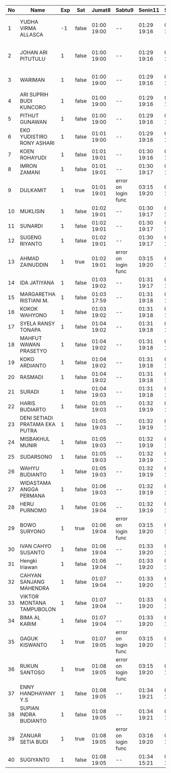 | No | Name | Exp | Sat | Jumat8 | Sabtu9 | Senin11 | Selasa12 | Rabu13 | Kamis14 | Jumat15 | Sabtu16 | Senin18 | 19 | Selasa19 | Rabu20 | Kamis21 | 22 | Jumat22 |
|-----|-----|-----|-----|-----|-----|-----|-----|-----|-----|-----|-----|-----|-----|-----|-----|-----|-----|-----|
| 1 | YUDHA VIRMA ALLASCA | -1 | false | 01:00 19:00 | -- | 01:29 19:16 | 01:25 19:28 | 01:01 19:09 | 01:10 19:17 | 01:10 19:11 | -- | 01:29 19:02 | error on login func | 03:26 19:28 | 01:25 19:12 | 01:24 19:12 | error on login func | 03:09 - |
| 2 | JOHAN ARI PITUTULU | 1 | false | 01:00 19:00 | -- | 01:29 19:16 | 01:25 19:28 | 01:01 19:09 | 01:10 19:17 | 01:10 19:11 | -- | 01:29 19:02 | error on login func | 03:26 19:28 | 01:25 19:12 | 01:24 19:12 | error on login func | 03:09 - |
| 3 | WARIMAN | 1 | false | 01:00 19:00 | -- | 01:29 19:16 | 01:25 19:28 | 01:01 19:09 | 01:10 19:17 | 01:10 19:11 | -- | 01:29 19:02 | 01:19 19:28 | 01:25 19:12 | 01:24 19:12 | error on login func | 03:09 - |
| 4 | ARI SUPRIH BUDI KUNCORO | 1 | false | 01:00 19:00 | -- | 01:29 19:16 | 01:25 19:28 | 01:01 19:09 | 01:10 19:17 | 01:10 19:11 | -- | 01:29 19:02 | 01:19 19:28 | 01:25 19:12 | 01:24 19:12 | error on login func | 03:09 - |
| 5 | PITHUT GUNAWAN | 1 | false | 01:00 19:00 | -- | 01:29 19:16 | 01:25 19:28 | 01:01 19:09 | 01:10 19:17 | 01:10 19:11 | -- | 01:29 19:02 | 01:19 19:28 | 01:25 19:12 | 01:24 19:12 | 01:19 - |
| 6 | EKO YUDISTIRO RONY ASHARI | 1 | false | 01:01 19:00 | -- | 01:29 19:16 | 01:25 19:28 | 01:01 19:09 | 01:10 19:17 | 03:15 19:11 | -- | 01:29 19:02 | 01:19 19:28 | 01:25 19:12 | 01:24 19:12 | 01:19 - |
| 7 | KOEN ROHAYUDI | 1 | false | 01:01 19:01 | -- | 01:30 19:16 | 01:25 19:29 | 01:01 19:09 | 01:10 19:17 | 03:15 19:11 | -- | 01:29 19:02 | 01:19 19:29 | 01:26 19:12 | 01:24 19:12 | 01:19 - |
| 8 | IMRON ZAMANI | 1 | false | 01:01 19:01 | -- | 01:30 19:17 | 01:26 19:29 | 01:02 19:10 | 01:11 19:18 | 03:16 19:12 | -- | 01:30 19:03 | 01:19 19:29 | 01:26 19:13 | 01:25 19:13 | 01:19 - |
| 9 | DULKAMIT | 1 | true | 01:01 19:01 | error on login func | 03:15 19:20 | 01:30 19:17 | 01:26 19:29 | 01:02 19:10 | 01:11 19:18 | 03:16 19:12 | 01:07 19:15 | 01:30 19:03 | 01:20 19:29 | 01:26 19:13 | 01:25 19:13 | 01:19 - |
| 10 | MUKLISIN | 1 | false | 01:02 19:01 | -- | 01:30 19:17 | 01:26 19:29 | 01:02 19:10 | 01:11 19:18 | 03:16 19:12 | -- | 01:30 19:03 | 01:20 19:29 | 01:26 19:13 | 01:25 19:13 | 01:19 - |
| 11 | SUNARDI | 1 | false | 01:02 19:01 | -- | 01:30 19:17 | 01:26 19:29 | 01:02 19:10 | 01:11 19:18 | 03:16 19:12 | -- | 01:30 19:03 | 01:20 19:29 | 01:26 19:13 | 01:25 19:13 | 01:20 - |
| 12 | SUGENG RIYANTO | 1 | false | 01:02 19:01 | -- | 01:30 19:17 | 01:26 19:29 | 01:02 19:10 | 01:11 19:18 | 03:16 19:12 | -- | 01:30 19:03 | 01:20 19:29 | 01:26 19:13 | 01:25 19:13 | 01:20 - |
| 13 | AHMAD ZAINUDDIN | 1 | true | 01:02 19:01 | error on login func | 03:15 19:20 | 01:30 19:17 | 01:27 19:29 | 01:02 19:10 | 01:11 19:18 | 03:16 19:12 | 01:07 19:15 | 01:30 19:03 | 01:20 19:30 | 01:26 19:13 | 01:25 19:13 | 01:20 - |
| 14 | IDA JATIYANA | 1 | false | 01:03 19:02 | -- | 01:31 19:17 | 01:27 19:30 | 01:02 19:10 | 01:11 19:18 | 03:16 19:13 | -- | 01:30 19:03 | 01:20 19:30 | 01:27 19:13 | 01:25 19:14 | 01:20 - |
| 15 | MARGARETHA RISTIANI M. | 1 | false | 01:03 17:59 | -- | 01:31 19:18 | 01:28 19:30 | 01:03 19:11 | 01:12 19:19 | 03:17 19:13 | -- | 01:31 19:04 | 01:20 19:30 | 01:27 19:14 | 01:26 19:14 | 01:20 - |
| 16 | KOKOK WAHYONO | 1 | false | 01:03 19:02 | -- | 01:31 19:18 | 01:28 19:30 | 01:03 19:11 | 01:12 19:19 | 03:17 19:13 | -- | 01:31 19:04 | 01:21 19:30 | 01:27 19:14 | 01:26 19:14 | 01:20 - |
| 17 | SYELA RANSY TONAPA | 1 | false | 01:04 19:02 | -- | 01:31 19:18 | 01:28 19:30 | 01:03 19:11 | 03:11 19:19 | 03:17 19:13 | -- | 01:31 19:04 | 01:21 19:30 | 01:27 19:14 | 01:26 19:14 | 01:20 - |
| 18 | MAHFUT WAWAN PRASETYO | 1 | false | 01:04 19:02 | -- | 01:31 19:18 | 01:28 19:30 | 01:03 19:11 | 03:11 19:19 | 03:17 19:13 | -- | 01:31 19:04 | 01:21 19:30 | 01:27 19:14 | 01:26 19:14 | 01:21 - |
| 19 | KOKO ARDIANTO | 1 | false | 01:04 19:02 | -- | 01:31 19:18 | 01:28 19:30 | 01:03 19:11 | 03:11 19:19 | 03:17 19:13 | -- | 01:31 19:04 | 01:21 19:30 | 01:27 19:14 | 01:26 19:14 | 01:21 - |
| 20 | RASMADI | 1 | false | 01:04 19:02 | -- | 01:31 19:18 | 01:28 19:30 | 01:03 19:11 | 03:11 19:19 | 03:17 19:13 | -- | 01:31 19:04 | 01:21 19:31 | 01:27 19:14 | 01:26 19:14 | 01:21 - |
| 21 | SURADI | 1 | false | 01:04 19:03 | -- | 01:31 19:18 | 01:28 19:31 | 01:03 19:11 | 03:11 19:19 | 03:17 19:14 | -- | 01:31 19:04 | 01:21 19:31 | 01:28 19:14 | 01:26 19:15 | 01:21 - |
| 22 | HARIS BUDIARTO | 1 | false | 01:05 19:03 | -- | 01:32 19:19 | 01:28 19:31 | 01:04 19:12 | 03:11 19:20 | 03:18 19:14 | -- | 01:32 19:05 | 01:22 19:31 | 01:28 19:15 | 01:27 19:15 | 01:21 - |
| 23 | DENI SETIADI PRATAMA EKA PUTRA | 1 | false | 01:05 19:03 | -- | 01:32 19:19 | 01:29 19:31 | 01:04 19:12 | 03:12 19:20 | 03:18 19:14 | -- | 01:32 19:05 | 01:22 19:31 | 01:28 19:15 | 01:27 19:15 | 01:21 - |
| 24 | MISBAKHUL MUNIR | 1 | false | 01:05 19:03 | -- | 01:32 19:19 | 01:29 19:31 | 01:04 19:12 | 03:12 19:20 | 03:18 19:14 | -- | 01:32 19:05 | 01:22 19:31 | 01:28 19:15 | 01:27 19:15 | 01:21 - |
| 25 | SUDARSONO | 1 | false | 01:05 19:03 | -- | 01:32 19:19 | 01:29 19:31 | 01:04 19:12 | 03:12 19:20 | 03:18 19:14 | -- | 01:32 19:05 | 01:22 19:31 | 01:28 19:15 | 01:27 19:15 | 01:22 - |
| 26 | WAHYU BUDIANTO | 1 | false | 01:05 19:03 | -- | 01:32 19:19 | 01:29 19:31 | 01:04 19:12 | 03:12 19:20 | 03:18 19:14 | -- | 01:32 19:05 | 01:22 19:31 | 01:28 19:15 | 01:27 19:15 | 01:22 - |
| 27 | WIDASTAMA ANGGA PERMANA | 1 | false | 01:06 19:03 | -- | 01:32 19:19 | 01:29 19:32 | 01:04 19:12 | 03:12 19:20 | 03:18 19:14 | -- | 01:32 19:05 | 01:22 19:32 | 01:28 19:15 | 01:27 19:15 | 01:22 - |
| 28 | HERU PURNOMO | 1 | false | 01:06 19:04 | -- | 01:32 19:19 | 01:29 19:32 | 01:04 19:12 | 03:12 19:20 | 03:18 19:15 | -- | 01:32 19:05 | 01:22 19:32 | 01:29 19:15 | 01:27 19:16 | 01:22 - |
| 29 | BOWO SURYONO | 1 | true | 01:06 19:04 | error on login func | 03:15 19:20 | 01:33 19:20 | 01:29 19:32 | 01:04 19:13 | 03:12 19:21 | 03:18 19:15 | 01:07 19:15 | 01:33 19:06 | 01:22 19:32 | 01:29 19:16 | 01:28 19:16 | 01:22 - |
| 30 | IVAN CAHYO SUSANTO | 1 | false | 01:06 19:04 | -- | 01:33 19:20 | 01:30 19:32 | 01:05 19:13 | 03:13 19:21 | 03:19 19:15 | -- | 01:33 19:06 | 01:23 19:32 | 01:29 19:16 | 01:28 19:16 | 01:22 - |
| 31 | Hengki Iriawan | 1 | false | 01:06 19:04 | -- | 01:33 19:20 | 01:30 19:32 | 01:05 19:13 | 03:13 19:21 | 03:19 19:15 | -- | 01:34 19:06 | 01:23 19:32 | 01:29 19:16 | 01:28 19:16 | 01:22 - |
| 32 | CAHYAN SANJANG MAHENDRA | 1 | false | 01:07 19:04 | -- | 01:33 19:20 | 01:30 19:32 | 01:05 19:13 | 03:13 19:21 | 03:19 19:15 | -- | 01:34 19:06 | 01:23 19:32 | 01:29 19:16 | 01:28 19:16 | 01:23 - |
| 33 | VIKTOR MONTANA TAMPUBOLON | 1 | false | 01:07 19:04 | -- | 01:33 19:20 | 01:30 19:32 | 01:05 19:13 | 03:13 19:21 | 03:20 19:15 | -- | 01:34 19:06 | 01:23 19:32 | 01:29 19:16 | 01:28 19:16 | 01:23 - |
| 34 | BIMA AL KARIM | 1 | false | 01:07 19:04 | -- | 01:33 19:20 | 01:30 19:33 | 01:05 19:13 | 03:13 19:21 | 03:20 19:15 | -- | 01:34 19:06 | 01:23 19:33 | 01:29 19:16 | 01:28 19:16 | 01:23 - |
| 35 | GAGUK KISWANTO | 1 | true | 01:07 19:05 | error on login func | 03:15 19:20 | 01:33 19:20 | 01:30 19:33 | 01:05 19:13 | 03:13 19:21 | 03:20 19:16 | 01:07 19:15 | 01:34 19:06 | 01:23 19:33 | 01:30 19:17 | 01:28 19:17 | 01:23 - |
| 36 | RUKUN SANTOSO | 1 | true | 01:08 19:05 | error on login func | 03:15 19:20 | 01:34 19:21 | 01:30 19:33 | 01:05 19:14 | 03:13 19:22 | 03:20 19:16 | 01:07 19:15 | 01:34 19:07 | 01:23 19:33 | 01:30 19:17 | 01:29 19:17 | 01:23 - |
| 37 | ENNY HANDHAYANY Y.S | 1 | false | 01:08 19:05 | -- | 01:34 19:21 | 01:31 19:33 | 01:06 19:14 | 03:14 19:22 | 03:20 19:16 | -- | 01:35 19:07 | 01:24 19:33 | 01:30 19:17 | 01:29 19:17 | 01:23 - |
| 38 | SUPIAN INDRA BUDIANTO | 1 | false | 01:08 19:05 | -- | 01:34 19:21 | 01:31 19:33 | 01:06 19:14 | 03:14 19:22 | 03:20 19:16 | -- | 01:35 19:07 | 01:24 19:33 | 01:30 19:17 | 01:29 19:17 | 01:23 - |
| 39 | ZANUAR SETIA BUDI | 1 | true | 01:08 19:05 | error on login func | 03:16 19:20 | 01:34 19:21 | 01:31 19:33 | 01:06 19:14 | 03:14 19:22 | 03:21 19:16 | 01:07 19:15 | 01:35 19:07 | 01:24 19:33 | 01:30 19:17 | 01:29 19:17 | 01:23 - |
| 40 | SUGIYANTO | 1 | false | 01:08 19:05 | -- | 01:34 15:21 | 01:31 19:34 | 01:06 19:14 | 03:14 16:08 | 03:21 16:01 | -- | 01:35 19:07 | 01:24 18:50 | 01:30 17:37 | 01:29 16:17 | 01:24 - |
